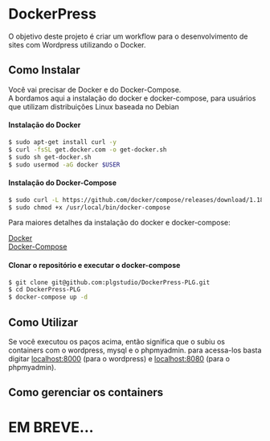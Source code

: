 # DockerPress

O objetivo deste projeto é criar um workflow para o desenvolvimento de sites com Wordpress utilizando o Docker.

## Como Instalar

Você vai precisar de Docker e do Docker-Compose.  
A bordamos aqui a instalação do docker e docker-compose, para usuários que utilizam distribuições Linux baseada no Debian

#### Instalação do Docker

```sh
$ sudo apt-get install curl -y  
$ curl -fsSL get.docker.com -o get-docker.sh  
$ sudo sh get-docker.sh  
$ sudo usermod -aG docker $USER
```

#### Instalação do Docker-Compose

```sh
$ sudo curl -L https://github.com/docker/compose/releases/download/1.18.0/docker-compose-`uname -s`-`uname -m` -o /usr/local/bin/docker-compose
$ sudo chmod +x /usr/local/bin/docker-compose
```
Para maiores detalhes da instalação do docker e docker-compose:
 
[Docker](https://docs.docker.com/engine/installation/linux/docker-ce/ubuntu/)  
[Docker-Compose](https://docs.docker.com/compose/install/#install-compose)

#### Clonar o repositório e executar o docker-compose

```sh
$ git clone git@github.com:plgstudio/DockerPress-PLG.git
$ cd DockerPress-PLG
$ docker-compose up -d
```

## Como Utilizar

Se você executou os paços acima, então significa que o subiu os containers com o wordpress, mysql e o phpmyadmin.
para acessa-los basta digitar [localhost:8000](http://localhost:8000) (para o wordpress) e [localhost:8080](http://localhost:8080) (para o phpmyadmin).

## Como gerenciar os containers  
# EM BREVE...
